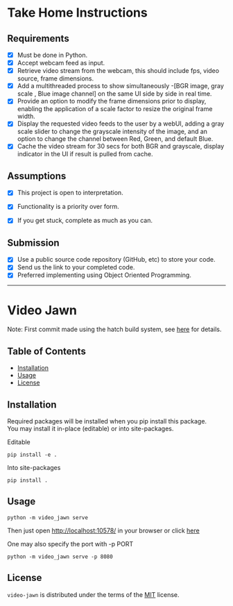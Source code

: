# Take Home Instructions

## Requirements

- [x] Must be done in Python.  
- [x] Accept webcam feed as input.  
- [x] Retrieve video stream from the webcam, this should include fps, video source, frame
dimensions.  
- [x] Add a multithreaded process to show simultaneously -[BGR image, gray scale , Blue
image channel] on the same UI side by side in real time.  
- [x] Provide an option to modify the frame dimensions prior to display, enabling the
application of a scale factor to resize the original frame width.  
- [x] Display the requested video feeds to the user by a webUI, adding a gray scale slider to
change the grayscale intensity of the image, and an option to change the channel between
Red, Green, and default Blue.  
- [x] Cache the video stream for 30 secs for both BGR and grayscale, display indicator in the
UI if result is pulled from cache.  

## Assumptions

- [x] This project is open to interpretation.  
- [x] Functionality is a priority over form.  
- [x] If you get stuck, complete as much as you can.  


## Submission

- [x]  Use a public source code repository (GitHub, etc) to store your code.  
- [x]  Send us the link to your completed code.  
- [x]  Preferred implementing using Object Oriented Programming.  

***

# Video Jawn

Note: First commit made using the hatch build system, see [here](https://hatch.pypa.io/1.13/intro/) for details.  


## Table of Contents

- [Installation](#installation)
- [Usage](#usage)
- [License](#license)

## Installation

Required packages will be installed when you pip install this package.  
You may install it in-place (editable) or into site-packages.  

Editable
```console
pip install -e .
```

Into site-packages
```console
pip install .
```

## Usage

```console
python -m video_jawn serve
```
Then just open [http://localhost:10578/](http://localhost:10578/) in your browser or click [here](http://127.0.0.1:10578/)  

One may also specify the port with -p PORT  
```console
python -m video_jawn serve -p 8080
```

## License

`video-jawn` is distributed under the terms of the [MIT](https://spdx.org/licenses/MIT.html) license.  
